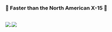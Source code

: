 ### :rocket: Faster than the North American X-15 :rocket:
<br/>

<a href="https://github.com/parkerthegeniuschild/github-readme-stats">
  <img align="center" src="https://github-readme-stats.vercel.app/api?username=parkerthegeniuschild&count_private=true&include_all_commits=true&show_icons=true&theme=tokyonight" />
</a>
<a href="https://github.com/parkerthegeniuschild/convoychat">
  <img align="center" src="https://github-readme-stats.vercel.app/api/top-langs/?username=parkerthegeniuschild&layout=compact&theme=tokyonight" />
</a>


<!--
**parkerthegeniuschild/parkerthegeniuschild** is a ✨ _special_ ✨ repository because its `README.md` (this file) appears on your GitHub profile.

Here are some ideas to get you started:

- 🔭 I’m currently working on ...
- 🌱 I’m currently learning ...
- 👯 I’m looking to collaborate on ...
- 🤔 I’m looking for help with ...
- 💬 Ask me about ...
- 📫 How to reach me: ...
- 😄 Pronouns: ...
- ⚡ Fun fact: ...
-->
